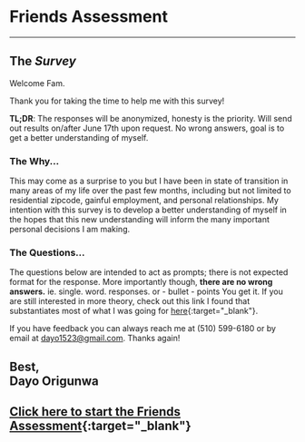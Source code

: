# Friends Assessment
---

## The *Survey*
Welcome Fam. 

Thank you for taking the time to help me with this survey!

**TL;DR**: The responses will be anonymized, honesty is the priority. Will send out results on/after June 17th upon request. No wrong answers, goal is to get a better understanding of myself. 
 
### The Why...
This may come as a surprise to you but I have been in state of transition in many areas of my life over the past few months, including but not limited to residential zipcode, gainful employment, and personal relationships. 
My intention with this survey is to develop a better understanding of myself in the hopes that this new understanding will inform the many important personal decisions I am making. 

### The Questions...
The questions below are intended to act as prompts; there is not expected format for the response. More importantly though, **there are no wrong answers.**
ie. single. word. responses. or 
     - bullet
     - points 
You get it. 
If you are still interested in more theory, check out this link I found that substantiates most of what I was going for [here](https://career.fsu.edu/students/plan-your-career/career-decision-making){:target="\_blank"}. 

If you have feedback you can always reach me at (510) 599-6180 or by email at dayo1523@gmail.com. 
Thanks again!

Best,    
Dayo Origunwa 
---

## [Click here to start the Friends Assessment](https://forms.gle/QupHXB78pfBJ9unk8){:target="\_blank"}
